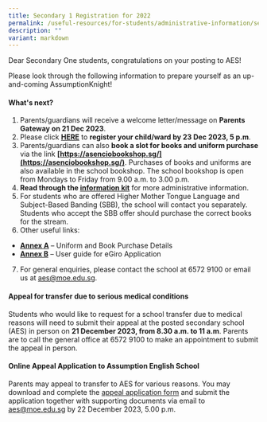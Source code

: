```yaml
---
title: Secondary 1 Registration for 2022
permalink: /useful-resources/for-students/administrative-information/secondary-1-registration-for-2022/
description: ""
variant: markdown
---
```

Dear Secondary One students, congratulations on your posting to AES! 

Please look through the following information to prepare yourself as an up-and-coming AssumptionKnight! 

#### What's next?

1.	Parents/guardians will receive a welcome letter/message on **Parents Gateway on 21 Dec 2023**. 
2.	Please click **[HERE](https://form.gov.sg/638007c1e5a2f1001208ead0)** to **register your child/ward by 23 Dec 2023, 5 p.m**.
3.	Parents/guardians can also **book a slot for books and uniform purchase** via the link **[https://asenciobookshop.sg/](https://asenciobookshop.sg/)**. Purchases of books and uniforms are also available in the school bookshop. The school bookshop is open from Mondays to Friday from 9.00 a.m. to 3.00 p.m.
4.	**Read through the [information kit](/files/Sec_1_Registration_Info_Kit_2024_FINAL.pdf)** for more administrative information.
5.	For students who are offered Higher Mother Tongue Language and Subject-Based Banding (SBB), the school will contact you separately. Students who accept the SBB offer should purchase the correct books for the stream.
6.	Other useful links: 
* [**Annex A**](/files/Annex_A__Assumption_English_School_Booklist_2024_Sec_1.pdf) – Uniform and Book Purchase Details
* [**Annex B**](/files/Annex_B__egiro_user_guide.pdf) – User guide for eGiro Application
7.	For general enquiries, please contact the school at 6572 9100 or email us at [aes@moe.edu.sg](aes@moe.edu.sg).

#### Appeal for transfer due to serious medical conditions
Students who would like to request for a school transfer due to medical reasons will need to submit their appeal at the posted secondary school (AES) in person on **21 December 2023, from 8.30 a.m. to 11 a.m**. Parents are to call the general office at 6572 9100 to make an appointment to submit the appeal in person.

#### Online Appeal Application to Assumption English School
Parents may appeal to transfer to AES for various reasons. You may download and complete the [appeal application form](/files/Online_Appeal_to_AES_Form.pdf) and submit the application together with supporting documents via email to aes@moe.edu.sg by 22 December 2023, 5.00 p.m. 